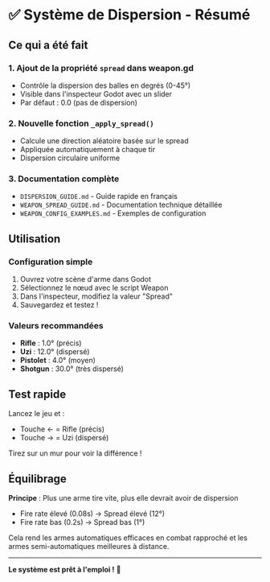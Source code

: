 # ✅ Système de Dispersion - Résumé

## Ce qui a été fait

### 1. Ajout de la propriété `spread` dans weapon.gd
- Contrôle la dispersion des balles en degrés (0-45°)
- Visible dans l'inspecteur Godot avec un slider
- Par défaut : 0.0 (pas de dispersion)

### 2. Nouvelle fonction `_apply_spread()`
- Calcule une direction aléatoire basée sur le spread
- Appliquée automatiquement à chaque tir
- Dispersion circulaire uniforme

### 3. Documentation complète
- `DISPERSION_GUIDE.md` - Guide rapide en français
- `WEAPON_SPREAD_GUIDE.md` - Documentation technique détaillée
- `WEAPON_CONFIG_EXAMPLES.md` - Exemples de configuration

## Utilisation

### Configuration simple
1. Ouvrez votre scène d'arme dans Godot
2. Sélectionnez le nœud avec le script Weapon
3. Dans l'inspecteur, modifiez la valeur "Spread"
4. Sauvegardez et testez !

### Valeurs recommandées
- **Rifle** : 1.0° (précis)
- **Uzi** : 12.0° (dispersé)
- **Pistolet** : 4.0° (moyen)
- **Shotgun** : 30.0° (très dispersé)

## Test rapide

Lancez le jeu et :
- Touche ← = Rifle (précis)
- Touche → = Uzi (dispersé)

Tirez sur un mur pour voir la différence !

## Équilibrage

**Principe** : Plus une arme tire vite, plus elle devrait avoir de dispersion

- Fire rate élevé (0.08s) → Spread élevé (12°)
- Fire rate bas (0.2s) → Spread bas (1°)

Cela rend les armes automatiques efficaces en combat rapproché et les armes semi-automatiques meilleures à distance.

---

**Le système est prêt à l'emploi !** 🎯
